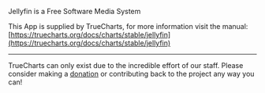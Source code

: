 Jellyfin is a Free Software Media System

This App is supplied by TrueCharts, for more information visit the manual: [https://truecharts.org/docs/charts/stable/jellyfin](https://truecharts.org/docs/charts/stable/jellyfin)

---

TrueCharts can only exist due to the incredible effort of our staff.
Please consider making a [donation](https://truecharts.org/docs/about/sponsor) or contributing back to the project any way you can!
